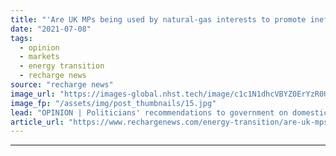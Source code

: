```yaml
---
title: "'Are UK MPs being used by natural-gas interests to promote inefficient hydrogen heating?'"
date: "2021-07-08"
tags: 
  - opinion
  - markets
  - energy transition
  - recharge news
source: "recharge news"
image_url: "https://images-global.nhst.tech/image/c1c1N1dhcVBYZ0ErYzR0UkJyUWlaWEwzY2YxRU12Q2I3b3E5RzI0MTczUT0=/nhst/binary/18a31c2b6fe72b98241302a43638bf93"
image_fp: "/assets/img/post_thumbnails/15.jpg"
lead: "OPINION | Politicians' recommendations to government on domestic heating appear to reflect gas-led lobbying rather than the best route to greener homes, argues Leigh Collins"
article_url: "https://www.rechargenews.com/energy-transition/are-uk-mps-being-used-by-natural-gas-interests-to-promote-inefficient-hydrogen-heating-/2-1-1037333"
---
```


---
